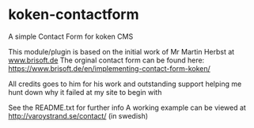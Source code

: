 # koken-contactform
A simple Contact Form for koken CMS

This module/plugin is based on the initial work of Mr Martin Herbst at 
www.brisoft.de
The orginal contact form can be found here:
https://www.brisoft.de/en/implementing-contact-form-koken/

All credits goes to him for his work and outstanding support helping me hunt 
down why it failed at my site to begin with

See the README.txt for further info
A working example can be viewed at http://varoystrand.se/contact/ (in swedish)
